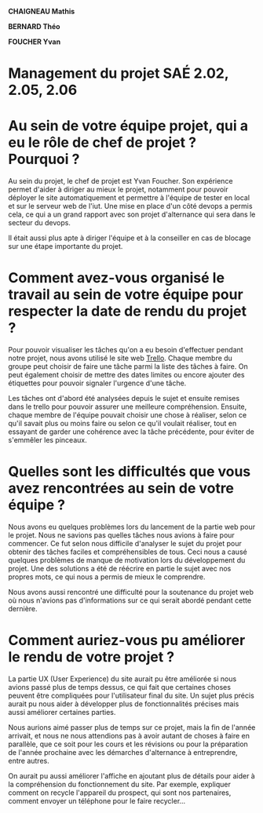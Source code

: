 **CHAIGNEAU Mathis**

**BERNARD Théo**

**FOUCHER Yvan**

# Management du projet SAÉ 2.02, 2.05, 2.06

# Au sein de votre équipe projet, qui a eu le rôle de chef de projet ? Pourquoi ?

Au sein du projet, le chef de projet est Yvan Foucher. Son expérience permet d'aider à diriger au mieux le projet, notamment pour pouvoir déployer le site automatiquement et permettre à l'équipe de tester en local et sur le serveur web de l'iut. Une mise en place d'un côté devops a permis cela, ce qui a un grand rapport avec son projet d'alternance qui sera dans le secteur du devops. 

Il était aussi plus apte à diriger l'équipe et à la conseiller en cas de blocage sur une étape importante du projet.

# Comment avez-vous organisé le travail au sein de votre équipe pour respecter la date de rendu du projet ?

Pour pouvoir visualiser les tâches qu'on a eu besoin d'effectuer pendant notre projet, nous avons utilisé le site web [Trello](https://trello.com/b/i1b6ghEQ/site). Chaque membre du groupe peut choisir de faire une tâche parmi la liste des tâches à faire. On peut également choisir de mettre des dates limites ou encore ajouter des étiquettes pour pouvoir signaler l'urgence d'une tâche.

Les tâches ont d'abord été analysées depuis le sujet et ensuite remises dans le trello pour pouvoir assurer une meilleure compréhension. Ensuite, chaque membre de l'équipe pouvait choisir une chose à réaliser, selon ce qu'il savait plus ou moins faire ou selon ce qu'il voulait réaliser, tout en essayant de garder une cohérence avec la tâche précédente, pour éviter de s'emmêler les pinceaux.

# Quelles sont les difficultés que vous avez rencontrées au sein de votre équipe ?

Nous avons eu quelques problèmes lors du lancement de la partie web pour le projet. Nous ne savions pas quelles tâches nous avions à faire pour commencer. Ce fut selon nous difficile d'analyser le sujet du projet pour obtenir des tâches faciles et compréhensibles de tous. Ceci nous a causé quelques problèmes de manque de motivation lors du développement du projet. Une des solutions a été de réécrire en partie le sujet avec nos propres mots, ce qui nous a permis de mieux le comprendre.

Nous avons aussi rencontré une difficulté pour la soutenance du projet web où nous n'avions pas d'informations sur ce qui serait abordé pendant cette dernière.

# Comment auriez-vous pu améliorer le rendu de votre projet ?

La partie UX (User Experience) du site aurait pu être améliorée si nous avions passé plus de temps dessus, ce qui fait que certaines choses peuvent être compliquées pour l'utilisateur final du site. Un sujet plus précis aurait pu nous aider à développer plus de fonctionnalités précises mais aussi améliorer certaines parties.



Nous aurions aimé passer plus de temps sur ce projet, mais la fin de l'année arrivait, et nous ne nous attendions pas à avoir autant de choses à faire en parallèle, que ce soit pour les cours et les révisions ou pour la préparation de l'année prochaine avec les démarches d'alternance à entreprendre, entre autres.

On aurait pu aussi améliorer l'affiche en ajoutant plus de détails pour aider à la compréhension du fonctionnement du site. Par exemple, expliquer comment on recycle l'appareil du prospect, qui sont nos partenaires, comment envoyer un téléphone pour le faire recycler...